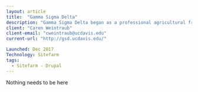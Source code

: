 ```yaml
---
layout: article
title:  "Gamma Sigma Delta"
description: "Gamma Sigma Delta began as a professional agricultural fraternity called Delta Theta Sigma at the Ohio State University, December 1, 1905, and maintained a chapter house."
client: "Caren Weintraub"
client-email: "cweintraub@ucdavis.edu"
current-url: "http://gsd.ucdavis.edu/"

Launched: Dec 2017
Technology: Sitefarm
tags:
  - Sitefarm - Drupal
---
```


Nothing needs to be here
